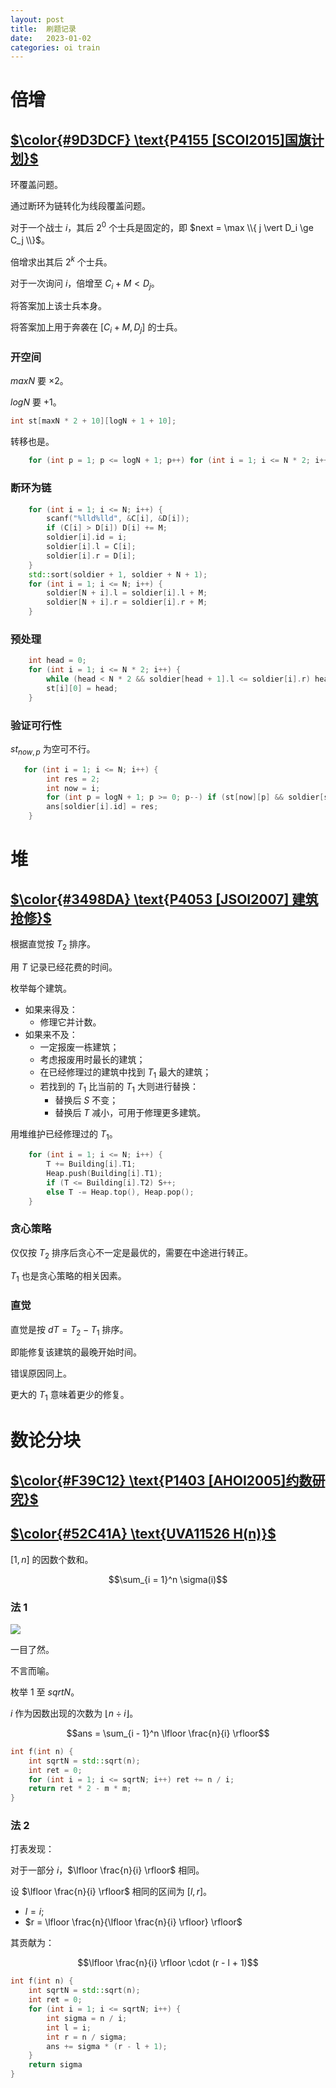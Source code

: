 ```yaml
---
layout: post
title:  刷题记录
date:   2023-01-02
categories: oi train
---
```


# 倍增

## [$\color{#9D3DCF} \text{P4155 [SCOI2015]国旗计划}$](https://www.luogu.com.cn/problem/P4155)

环覆盖问题。

通过断环为链转化为线段覆盖问题。

对于一个战士 $i$，其后 $2^0$ 个士兵是固定的，即 $next = \max \\{ j \vert D_i \ge C_j \\}$。

倍增求出其后 $2^k$ 个士兵。

对于一次询问 $i$，倍增至 $C_i + M \lt D_j$。

将答案加上该士兵本身。

将答案加上用于奔袭在 $[C_i + M, D_j]$ 的士兵。

### 开空间

$maxN$ 要 $\times 2$。

$logN$ 要 $+ 1$。

```cpp
int st[maxN * 2 + 10][logN + 1 + 10];
```

转移也是。

```cpp
    for (int p = 1; p <= logN + 1; p++) for (int i = 1; i <= N * 2; i++) st[i][p] = st[st[i][p - 1]][p - 1];
```

### 断环为链

```cpp
    for (int i = 1; i <= N; i++) {
        scanf("%lld%lld", &C[i], &D[i]);
        if (C[i] > D[i]) D[i] += M;
        soldier[i].id = i;
        soldier[i].l = C[i];
        soldier[i].r = D[i];
    }
    std::sort(soldier + 1, soldier + N + 1);
    for (int i = 1; i <= N; i++) {
        soldier[N + i].l = soldier[i].l + M;
        soldier[N + i].r = soldier[i].r + M;
    }
```

### 预处理

```cpp
    int head = 0;
    for (int i = 1; i <= N * 2; i++) {
        while (head < N * 2 && soldier[head + 1].l <= soldier[i].r) head++;
        st[i][0] = head;
    }
```

### 验证可行性

$st_{now, p}$ 为空可不行。

```cpp
   for (int i = 1; i <= N; i++) {
        int res = 2;
        int now = i;
        for (int p = logN + 1; p >= 0; p--) if (st[now][p] && soldier[st[now][p]].r < soldier[i].l + M) res += (1 << p), now = st[now][p];
        ans[soldier[i].id] = res;
    }
```

# 堆

## [$\color{#3498DA} \text{P4053 [JSOI2007] 建筑抢修}$](https://www.luogu.com.cn/problem/P4053)

根据直觉按 $T_2$ 排序。

用 $T$ 记录已经花费的时间。

枚举每个建筑。

* 如果来得及：
    * 修理它并计数。
* 如果来不及：
    * 一定报废一栋建筑；
    * 考虑报废用时最长的建筑；
    * 在已经修理过的建筑中找到 $T_1$ 最大的建筑；
    * 若找到的 $T_1$ 比当前的 $T_1$ 大则进行替换：
        * 替换后 $S$ 不变；
        * 替换后 $T$ 减小，可用于修理更多建筑。

用堆维护已经修理过的 $T_1$。

```cpp
    for (int i = 1; i <= N; i++) {
        T += Building[i].T1;
        Heap.push(Building[i].T1);
        if (T <= Building[i].T2) S++;
        else T -= Heap.top(), Heap.pop();
    }
```

### 贪心策略

仅仅按 $T_2$ 排序后贪心不一定是最优的，需要在中途进行转正。

$T_1$ 也是贪心策略的相关因素。

### 直觉

直觉是按 $dT = T_2 - T_1$ 排序。

即能修复该建筑的最晚开始时间。

错误原因同上。

更大的 $T_1$ 意味着更少的修复。

# 数论分块

## [$\color{#F39C12} \text{P1403 [AHOI2005]约数研究}$](https://www.luogu.com.cn/problem/P1403)

## [$\color{#52C41A} \text{UVA11526 H(n)}$](https://www.luogu.com.cn/problem/UVA11526)

$[1, n]$ 的因数个数和。

$$\sum_{i = 1}^n \sigma(i)$$

### 法 $1$

![](https://cdn.luogu.com.cn/upload/image_hosting/obdm4joa.png)

一目了然。

不言而喻。

枚举 $1$ 至 $sqrtN$。

$i$ 作为因数出现的次数为 $\lfloor n \div i \rfloor$。

$$ans = \sum_{i - 1}^n \lfloor \frac{n}{i} \rfloor$$

```cpp
int f(int n) {
	int sqrtN = std::sqrt(n);
    int ret = 0;
	for (int i = 1; i <= sqrtN; i++) ret += n / i;
	return ret * 2 - m * m;
}
```

### 法 $2$

打表发现：

对于一部分 $i$，$\lfloor \frac{n}{i} \rfloor$ 相同。

设 $\lfloor \frac{n}{i} \rfloor$ 相同的区间为 $[l, r]$。

* $l = i$;
* $r = \lfloor \frac{n}{\lfloor \frac{n}{i} \rfloor} \rfloor$

其贡献为：

$$\lfloor \frac{n}{i} \rfloor \cdot (r - l + 1)$$

```cpp
int f(int n) {
    int sqrtN = std::sqrt(n);
    int ret = 0;
    for (int i = 1; i <= sqrtN; i++) {
        int sigma = n / i;
        int l = i;
        int r = n / sigma;
        ans += sigma * (r - l + 1);
    }
    return sigma
}
```